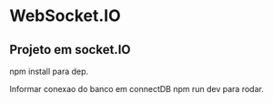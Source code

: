 # WebSocket.IO
## Projeto em socket.IO

npm install para dep.

Informar conexao do banco em connectDB
npm run dev para rodar. 
